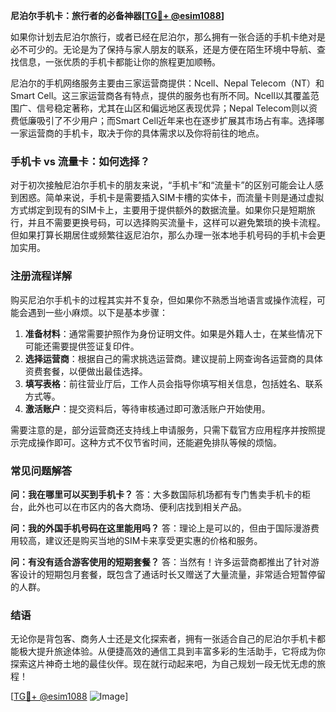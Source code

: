 **尼泊尔手机卡：旅行者的必备神器[[TG💪+ @esim1088](https://t.me/s/esim1088)]**

如果你计划去尼泊尔旅行，或者已经在尼泊尔，那么拥有一张合适的手机卡绝对是必不可少的。无论是为了保持与家人朋友的联系，还是方便在陌生环境中导航、查找信息，一张优质的手机卡都能让你的旅程更加顺畅。

尼泊尔的手机网络服务主要由三家运营商提供：Ncell、Nepal Telecom（NT）和Smart Cell。这三家运营商各有特点，提供的服务也有所不同。Ncell以其覆盖范围广、信号稳定著称，尤其在山区和偏远地区表现优异；Nepal Telecom则以资费低廉吸引了不少用户；而Smart Cell近年来也在逐步扩展其市场占有率。选择哪一家运营商的手机卡，取决于你的具体需求以及你将前往的地点。

### **手机卡 vs 流量卡：如何选择？**

对于初次接触尼泊尔手机卡的朋友来说，“手机卡”和“流量卡”的区别可能会让人感到困惑。简单来说，手机卡是需要插入SIM卡槽的实体卡，而流量卡则是通过虚拟方式绑定到现有的SIM卡上，主要用于提供额外的数据流量。如果你只是短期旅行，并且不需要更换号码，可以选择购买流量卡，这样可以避免繁琐的换卡流程。但如果打算长期居住或频繁往返尼泊尔，那么办理一张本地手机号码的手机卡会更加实用。

### **注册流程详解**

购买尼泊尔手机卡的过程其实并不复杂，但如果你不熟悉当地语言或操作流程，可能会遇到一些小麻烦。以下是基本步骤：

1. **准备材料**：通常需要护照作为身份证明文件。如果是外籍人士，在某些情况下可能还需要提供签证复印件。
2. **选择运营商**：根据自己的需求挑选运营商。建议提前上网查询各运营商的具体资费套餐，以便做出最佳选择。
3. **填写表格**：前往营业厅后，工作人员会指导你填写相关信息，包括姓名、联系方式等。
4. **激活账户**：提交资料后，等待审核通过即可激活账户开始使用。

需要注意的是，部分运营商还支持线上申请服务，只需下载官方应用程序并按照提示完成操作即可。这种方式不仅节省时间，还能避免排队等候的烦恼。

### **常见问题解答**

**问：我在哪里可以买到手机卡？**
答：大多数国际机场都有专门售卖手机卡的柜台，此外也可以在市区内的各大商场、便利店找到相关产品。

**问：我的外国手机号码在这里能用吗？**
答：理论上是可以的，但由于国际漫游费用较高，建议还是购买当地的SIM卡来享受更实惠的价格和服务。

**问：有没有适合游客使用的短期套餐？**
答：当然有！许多运营商都推出了针对游客设计的短期包月套餐，既包含了通话时长又赠送了大量流量，非常适合短暂停留的人群。

### **结语**

无论你是背包客、商务人士还是文化探索者，拥有一张适合自己的尼泊尔手机卡都能极大提升旅途体验。从便捷高效的通信工具到丰富多彩的生活助手，它将成为你探索这片神奇土地的最佳伙伴。现在就行动起来吧，为自己规划一段无忧无虑的旅程！

[[TG💪+ @esim1088](https://t.me/s/esim1088) ![Image](https://i.postimg.cc/4NQfJmqS/Snipaste-2025-05-13-00-14-12.png)]